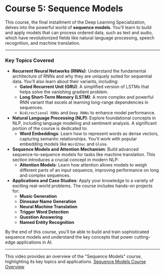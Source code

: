 # Course 5: Sequence Models 

This course, the final installment of the Deep Learning Specialization, delves into the powerful world of **sequence models**. You'll learn to build and apply models that can process ordered data, such as text and audio, which have revolutionized fields like natural language processing, speech recognition, and machine translation.

---

### Key Topics Covered

* **Recurrent Neural Networks (RNNs)**: Understand the fundamental architecture of RNNs and why they are uniquely suited for sequential data. You'll also learn about their variants, including:
    * **Gated Recurrent Unit (GRU)**: A simplified version of LSTMs that helps solve the vanishing gradient problem.
    * **Long Short-Term Memory (LSTM)**: A more complex and powerful RNN variant that excels at learning long-range dependencies in sequences.
    * `Bidirectional RNNs` and `Deep RNNs` to enhance model performance.
* **Natural Language Processing (NLP)**: Explore foundational concepts in NLP, including language modeling and sentiment analysis. A significant portion of the course is dedicated to:
    * **Word Embeddings**: Learn how to represent words as dense vectors, capturing semantic relationships. You'll work with popular embedding models like `Word2Vec` and `GloVe`.
* **Sequence Models and Attention Mechanism**: Build advanced sequence-to-sequence models for tasks like machine translation. This section introduces a crucial concept in modern NLP:
    * **Attention Models**: Learn how attention allows models to weigh different parts of an input sequence, improving performance on long and complex sequences.
* **Applications and Case Studies**: Apply your knowledge to a variety of exciting real-world problems. The course includes hands-on projects for:
    * **Music Generation** 
    * **Dinosaur Name Generation**
    * **Neural Machine Translation**
    * **Trigger Word Detection**
    * **Question Answering**
    * **Named Entity Recognition**

By the end of this course, you'll be able to build and train sophisticated sequence models and understand the key concepts that power cutting-edge applications in AI. 

---

This video provides an overview of the "Sequence Models" course, highlighting its key topics and applications. [Sequence Models Course Overview](https://www.youtube.com/watch?v=-YuFMqy2Fq8)